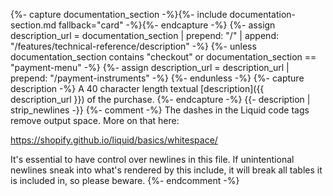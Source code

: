 {%- capture documentation_section -%}{%- include documentation-section.md fallback="card" -%}{%- endcapture -%}
{%- assign description_url = documentation_section | prepend: "/" | append: "/features/technical-reference/description" -%}
{%- unless documentation_section contains "checkout" or documentation_section == "payment-menu" -%}
    {%- assign description_url = description_url | prepend: "/payment-instruments" -%}
{%- endunless -%}
{%- capture description -%}
    A 40 character length textual [description]({{ description_url }}) of the purchase.
{%- endcapture -%}
{{- description | strip_newlines -}}
{%- comment -%}
The dashes in the Liquid code tags remove output space. More on that here:

<https://shopify.github.io/liquid/basics/whitespace/>

It's essential to have control over newlines in this file. If unintentional
newlines sneak into what's rendered by this include, it will break all tables
it is included in, so please beware.
{%- endcomment -%}

